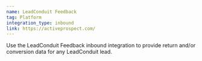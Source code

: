 ```yaml
---
name: LeadConduit Feedback
tag: Platform
integration_type: inbound
link: https://activeprospect.com/
---
```

Use the LeadConduit Feedback inbound integration to provide return and/or conversion data for any LeadConduit lead.
